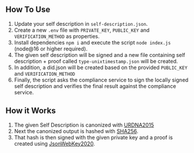 ## How To Use

1. Update your self description in `self-description.json`.
2. Create a new `.env` file with `PRIVATE_KEY`, `PUBLIC_KEY` and `VERIFICATION_METHOD` as properties. 
3. Install dependencies `npm i` and execute the script `node index.js` (node@16 or higher required).
4. The given self description will be signed and a new file containing self description + proof called `type-unixtimestamp.json` will be created.
5. In addition, a did.json will be created based on the provided `PUBLIC_KEY` and `VERIFICATION_METHOD`
6. Finally, the script asks the compliance service to sign the locally signed self description and verifies the final result against the compliance service.

## How it Works
1. The given Self Description is canonized with [URDNA2015](https://json-ld.github.io/rdf-dataset-canonicalization/spec/)
2. Next the canonized output is hashed with [SHA256](https://json-ld.github.io/rdf-dataset-canonicalization/spec/#dfn-hash-algorithm).
3. That hash is then signed with the given private key and a  proof is created using [JsonWebKey2020](https://w3c-ccg.github.io/lds-jws2020/#json-web-signature-2020).
